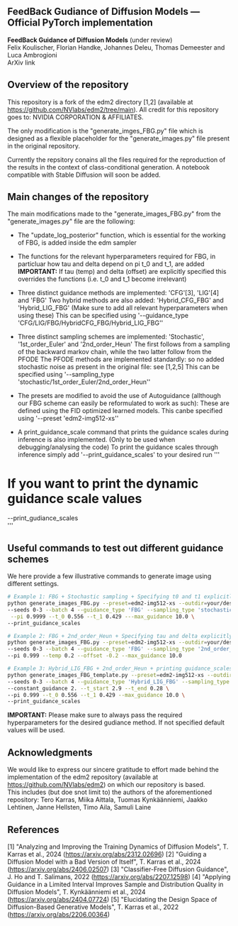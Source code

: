 ## FeedBack Gudiance of Diffusion Models &mdash; Official PyTorch implementation

**FeedBack Guidance of Diffusion Models** (under review) <br>
Felix Koulischer, Florian Handke, Johannes Deleu, Thomas Demeester and Luca Ambrogioni <br>
ArXiv link<br>

## Overview of the repository

This repository is a fork of the edm2 directory [1,2] (available at https://github.com/NVlabs/edm2/tree/main).
All credit for this repository goes to: NVIDIA CORPORATION & AFFILIATES. <br>

The only modification is the "generate_imges_FBG.py" file which is designed as a flexible placeholder for the "generate_images.py" file present in the original repository. <br>

Currently the repsitory conains all the files required for the reproduction of the results in the context of class-conditional generation. A notebook compatible with Stable Diffusion will soon be added.

## Main changes of the repository

The main modifications made to the "generate_images_FBG.py" from the "generate_images.py" file are the following: 

 - The "update_log_posterior" function, which is essential for the working of FBG, is added inside the edm sampler
 
 - The functions for the relevant hyperparameters required for FBG, in particluar how tau and delta depend on pi t_0 and t_1, are added
       **IMPORTANT:** If tau (temp) and delta (offset) are explicitly specified this overrides the functions (i.e. t_0 and t_1 become irrelevant)
 
 - Three distinct guidance methods are implemented: 'CFG'[3], 'LIG'[4] and 'FBG'
       Two hybrid methods are also added: 'Hybrid_CFG_FBG' and 'Hybrid_LIG_FBG'  (Make sure to add all relevant hyperparameters when using these)
       This can be specified using '--guidance_type 'CFG/LIG/FBG/HybridCFG_FBG/Hybrid_LIG_FBG''
	   
 - Three distinct sampling schemes are implemented: 'Stochastic', '1st_order_Euler' and '2nd_order_Heun'
       The first follows from a sampling of the backward markov chain, while the two latter follow from the PFODE
	     The PFODE methods are implemented standardly: so no added stochastic noise as present in the original file: see [1,2,5]
       This can be specified using '--sampling_type 'stochastic/1st_order_Euler/2nd_order_Heun''

 - The presets are modified to avoid the use of Autoguidance (allthough our FBG scheme can easily be reformulated to work as such):
       These are defined using the FID optimized learned models.
   This canbe specified using '--preset 'edm2-img512-xs''
	   
 - A print_guidance_scale command that prints the guidance scales during inference is also implemented. (Only to be used when debugging/analysing the code)
       To print the guidance scales through inference simply add '--print_guidance_scales' to your desired run
'''
# If you want to print the dynamic guidance scale values
--print_gudiance_scales  
'''

## Useful commands to test out different guidance schemes

We here provide a few illustrative commands to generate image using different settings.

```.bash
# Example 1: FBG + Stochastic sampling + Specifying t0 and t1 explicitly + printing the guidance scale
python generate_images_FBG.py --preset=edm2-img512-xs --outdir=your/desired/out_directory \
--seeds 0-3 --batch 4 --guidance_type 'FBG' --sampling_type 'stochastic' \
 --pi 0.9999 --t_0 0.556 --t_1 0.429 ---max_guidance 10.0 \
--print_guidance_scales 
```

 ```.bash
# Example 2: FBG + 2nd_order_Heun + Specifying tau and delta explicitly
python generate_images_FBG.py --preset=edm2-img512-xs --outdir=your/desired/out_directory  \
--seeds 0-3 --batch 4 --guidance_type 'FBG' --sampling_type '2nd_order_Heun' --steps 32 \
 --pi 0.999 --temp 0.2 --offset -0.2 --max_guidance 10.0
```

  ```.bash
# Example 3: Hybrid_LIG_FBG + 2nd_order_Heun + printing guidance_scales
python generate_images_FBG_template.py --preset=edm2-img512-xs --outdir=your/desired/out_directory \
 --seeds 0-3 --batch 4 --guidance_type 'Hybrid_LIG_FBG' --sampling_type 'stochastic' \
 --constant_guidance 2. --t_start 2.9 --t_end 0.28 \
--pi 0.999 --t_0 0.556 --t_1 0.429 --max_guidance 10.0 \
--print_guidance_scales
```

**IMPORTANT:** Please make sure to always pass the required hyperparameters for the desired gudiance method. If not specified default values will be used.



## Acknowledgments

We would like to express our sincere gratitude to effort made behind the implementation of the edm2 repository (available at https://github.com/NVlabs/edm2) on which our repository is based. <br>
This includes (but doe snot limit to) the authors of the aforementioned repository: Tero Karras, Miika Aittala, Tuomas Kynkäänniemi, Jaakko Lehtinen, Janne Hellsten, Timo Aila, Samuli Laine


## References

[1] "Analyzing and Improving the Training Dynamics of Diffusion Models", T. Karras et al., 2024 (https://arxiv.org/abs/2312.02696)
[2] "Guiding a Diffusion Model with a Bad Version of Itself", T. Karras et al., 2024 (https://arxiv.org/abs/2406.02507)
[3] "Classifier-Free Diffusion Guidance", J. Ho and T. Salimans, 2022 (https://arxiv.org/abs/2207.12598)
[4] "Applying Guidance in a Limited Interval Improves Sample and Distribution Quality in Diffusion Models", T. Kynkäänniemi et al., 2024 (https://arxiv.org/abs/2404.07724)
[5] "Elucidating the Design Space of Diffusion-Based Generative Models", T. Karras et al., 2022 (https://arxiv.org/abs/2206.00364)
